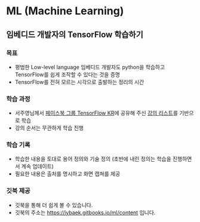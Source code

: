 # ML (Machine Learning)
## 임베디드 개발자의 TensorFlow 학습하기

### 목표

  * 평범한 Low-level language 임베디드 개발자도 python을 학습하고 TensorFlow를 쉽게 조작할 수 있다는 것을 증명
  * TensorFlow를 전혀 모르는 시각으로 출발하는 정리의 시간

### 학습 과정

  * 서주영님께서 [페이스북 그룹 TensorFlow KR](https://www.facebook.com/groups/TensorFlowKR)에 공유해 주신 [강의 리스트](https://www.facebook.com/groups/TensorFlowKR/permalink/369723446702053/)를 기반으로 학습
  * 강의 순서는 무관하게 학습 진행

### 학습 기록

  * 학습한 내용을 토대로 용어 정의와 기술 정의 (초반에 내린 정의는 학습을 진행하면서 계속 업데이트)
  * 필요한 내용은 출처를 명시하고 화면 캡쳐를 제공

### 깃북 제공

  * 깃북을 통해 더 쉽게 볼 수 있습니다.
  * 깃북의 주소는 https://jybaek.gitbooks.io/ml/content 입니다.
